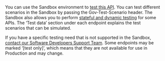 You can use the Sandbox environment to [test this API](/api-documentation/docs/testing). 
You can test different scenarios in the Sandbox by passing the Gov-Test-Scenario header. 
The Sandbox also allows you to perform [stateful and dynamic testing](https://developer.service.hmrc.gov.uk/guides/income-tax-mtd-end-to-end-service-guide/documentation/how-to-integrate.html#sandbox-testing) for some APIs. 
The ‘Test data’ section under each endpoint explains the test scenarios that can be simulated.


If you have a specific testing need that is not supported in the Sandbox, [contact our Software Developers Support Team](/developer/support). 
Some endpoints may be marked ‘[test only]’, which means that they are not available for use in Production and may change.